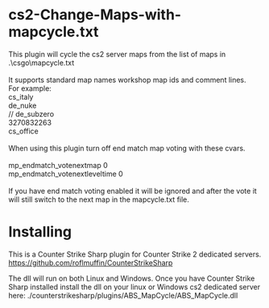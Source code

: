 # cs2-Change-Maps-with-mapcycle.txt
This plugin will cycle the cs2 server maps from the list of maps in .\csgo\mapcycle.txt<br>
<br>
It supports standard map names workshop map ids and comment lines.<br>
For example:<br>
cs_italy<br>
de_nuke<br>
// de_subzero<br>
3270832263<br>
cs_office<br>
<br>
When using this plugin turn off end match map voting with these cvars.<br>
<br>
mp_endmatch_votenextmap 0<br>
mp_endmatch_votenextleveltime 0<br>
<br>
If you have end match voting enabled it will be ignored and after the vote it will still switch to the next map in the mapcycle.txt file.<br>

# Installing

This is a Counter Strike Sharp plugin for Counter Strike 2 dedicated servers.
https://github.com/roflmuffin/CounterStrikeSharp

The dll will run on both Linux and Windows.
Once you have Counter Strike Sharp installed 
install the dll on your linux or Windows cs2 dedicated server here:
./counterstrikesharp/plugins/ABS_MapCycle/ABS_MapCycle.dll
